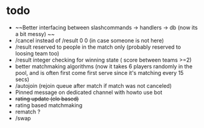 # todo

- ~~Better interfacing between slashcommands -> handlers -> db (now its a bit messy) ~~
- /cancel instead of /result 0 0   (in case someone is not here)
- /result reserved to people in the match only (probably reserved to loosing team too)
- /result integer checking for winning state ( score between teams >=2)
- better matchmaking algorithms (now it takes 6 players randomly in the pool, and is often first come first serve since it's matching every 15 secs)
- /autojoin (rejoin queue after match if match was not canceled)
- Pinned message on dedicated channel with howto use bot
- ~~rating update (elo based)~~
- rating based matchmaking
- rematch ?
- /swap 
